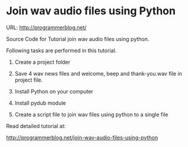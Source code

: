 # Join wav audio files using Python

URL: http://programmerblog.net/

Source Code for Tutorial join wav audio files using python.

Following tasks are performed in this tutorial.

1. Create a project folder

2. Save 4 wav news files and welcome, beep and thank-you.wav file in project file.

3. Install Python on your computer

4. Install pydub module

5. Create a script file to join wav files using python to a single file

Read detailed tutorial at:

http://programmerblog.net/join-wav-audio-files-using-python
